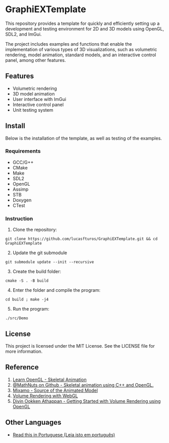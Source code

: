 # GraphiEXTemplate

This repository provides a template for quickly and efficiently setting up a development and testing environment for 2D and 3D models using OpenGL, SDL2, and ImGui.

The project includes examples and functions that enable the implementation of various types of 3D visualizations, such as volumetric rendering, model animation, standard models, and an interactive control panel, among other features.

## Features

-   Volumetric rendering
-   3D model animation
-   User interface with ImGui
-   Interactive control panel
-   Unit testing system

## Install

Below is the installation of the template, as well as testing of the examples.

### Requirements

-   GCC/G++
-   CMake
-   Make
-   SDL2
-   OpenGL
-   Assimp
-   STB
-   Doxygen
-   CTest

### Instruction

1. Clone the repository:

```
git clone https://github.com/lucasfturos/GraphiEXTemplate.git && cd GraphiEXTemplate
```

2. Update the git submodule

```
git submodule update --init --recursive
```

3. Create the build folder:

```
cmake -S . -B build
```

4. Enter the folder and compile the program:

```
cd build ; make -j4
```

5. Run the program:

```
./src/Demo
```

## License

This project is licensed under the MIT License. See the LICENSE file for more information.

## Reference

1. [Learn OpenGL - Skeletal Animation](https://learnopengl.com/Guest-Articles/2020/Skeletal-Animation)
2. [@MathNuts on Github - Skeletal animation using C++ and OpenGL.](https://github.com/MathNuts/SkeletalAnimation)
3. [Mixamo - Source of the Animated Model](https://www.mixamo.com/)
4. [Volume Rendering with WebGL](https://www.willusher.io/webgl/2019/01/13/volume-rendering-with-webgl/)
5. [Divin Ookken Athappan - Getting Started with Volume Rendering using OpenGL](https://www.codeproject.com/Articles/352270/Getting-Started-with-Volume-Rendering-using-OpenGL)

## Other Languages

-   [Read this in Portuguese (Leia isto em português)](docs/README-pt-br.md)
